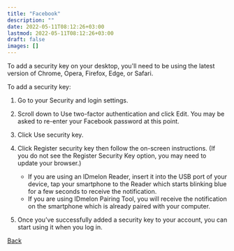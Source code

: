 ```yaml
---
title: "Facebook"
description: ""
date: 2022-05-11T08:12:26+03:00
lastmod: 2022-05-11T08:12:26+03:00
draft: false
images: []
---
```


To add a security key on your desktop, you'll need to be using the latest version of Chrome, Opera, Firefox, Edge, or Safari.

To add a security key:

1. Go to your Security and login settings.
2. Scroll down to Use two-factor authentication and click Edit. You may be asked to re-enter your Facebook password at this point.
3. Click Use security key.
4. Click Register security key then follow the on-screen instructions. (If you do not see the Register Security Key option, you may need to update your browser.)

    - If you are using an IDmelon Reader, insert it into the USB port of your device, tap your smartphone to the Reader which starts blinking blue for a few seconds to receive the notification.
    - If you are using IDmelon Pairing Tool, you will receive the notification on the smartphone which is already paired with your computer.

5. Once you’ve successfully added a security key to your account, you can start using it when you log in.

<a id="back" role="button" class="btn btn-primary btn-lg d-block mb-3" href="http://docs.idmelon.com/pages/whichplatform/index.html">Back</a>

<style>

@media (max-width: 480px) {.navbar, .footer { display: none; }}
h1{
    color : #4395ec;
}
</style>
